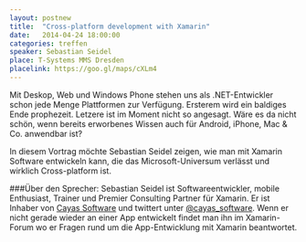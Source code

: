 ```yaml
---
layout: postnew
title:  "Cross-platform development with Xamarin"
date:   2014-04-24 18:00:00
categories: treffen
speaker: Sebastian Seidel
place: T-Systems MMS Dresden
placelink: https://goo.gl/maps/cXLm4
---
```


Mit Deskop, Web und Windows Phone stehen uns als .NET-Entwickler schon jede Menge Plattformen zur Verfügung. Ersterem wird ein baldiges Ende prophezeit. Letzere ist im Moment nicht so angesagt. Wäre es da nicht schön, wenn bereits erworbenes Wissen auch für Android, iPhone, Mac & Co. anwendbar ist?

In diesem Vortrag möchte Sebastian Seidel zeigen, wie man mit Xamarin Software entwickeln kann, die das Microsoft-Universum verlässt und wirklich Cross-platform ist.

###Über den Sprecher:
Sebastian Seidel ist Softwareentwickler, mobile Enthusiast, Trainer und Premier Consulting Partner für Xamarin. Er ist Inhaber von [Cayas Software](http://www.cayas.de) und twittert unter [@cayas_software](http://twitter.com/cayas_software). Wenn er nicht gerade wieder an einer App entwickelt findet man ihn im Xamarin-Forum wo er Fragen rund um die App-Entwicklung mit Xamarin beantwortet.

